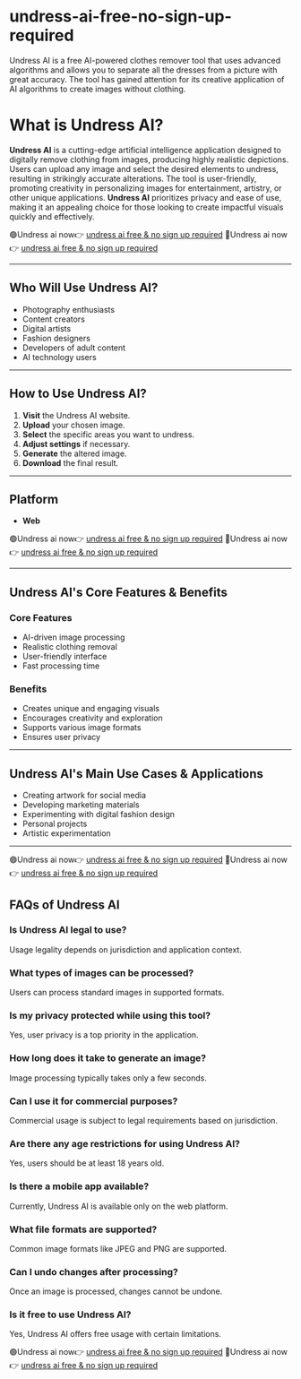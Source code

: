# undress-ai-free-no-sign-up-required
Undress AI is a free AI-powered clothes remover tool that uses advanced algorithms and allows you to separate all the dresses from a picture with great accuracy. The tool has gained attention for its creative application of AI algorithms to create images without clothing.


# What is Undress AI?

**Undress AI** is a cutting-edge artificial intelligence application designed to digitally remove clothing from images, producing highly realistic depictions. Users can upload any image and select the desired elements to undress, resulting in strikingly accurate alterations. The tool is user-friendly, promoting creativity in personalizing images for entertainment, artistry, or other unique applications. **Undress AI** prioritizes privacy and ease of use, making it an appealing choice for those looking to create impactful visuals quickly and effectively.

🟢Undress ai now👉 [undress ai free & no sign up required](https://aihunter.app?utm_source=github)
🔴Undress ai now👉 [undress ai free & no sign up required](https://aihunter.app?utm_source=github)

---

## Who Will Use Undress AI?

- Photography enthusiasts  
- Content creators  
- Digital artists  
- Fashion designers  
- Developers of adult content  
- AI technology users  

---

## How to Use Undress AI?

1. **Visit** the Undress AI website.  
2. **Upload** your chosen image.  
3. **Select** the specific areas you want to undress.  
4. **Adjust settings** if necessary.  
5. **Generate** the altered image.  
6. **Download** the final result.  

---

## Platform

- **Web**  

🟢Undress ai now👉 [undress ai free & no sign up required](https://aihunter.app?utm_source=github)
🔴Undress ai now👉 [undress ai free & no sign up required](https://aihunter.app?utm_source=github)

---

## Undress AI's Core Features & Benefits

### Core Features  
- AI-driven image processing  
- Realistic clothing removal  
- User-friendly interface  
- Fast processing time  

### Benefits  
- Creates unique and engaging visuals  
- Encourages creativity and exploration  
- Supports various image formats  
- Ensures user privacy  

---

## Undress AI's Main Use Cases & Applications

- Creating artwork for social media  
- Developing marketing materials  
- Experimenting with digital fashion design  
- Personal projects  
- Artistic experimentation  

---

🟢Undress ai now👉 [undress ai free & no sign up required](https://aihunter.app?utm_source=github)
🔴Undress ai now👉 [undress ai free & no sign up required](https://aihunter.app?utm_source=github)


## FAQs of Undress AI

### Is Undress AI legal to use?  
Usage legality depends on jurisdiction and application context.

### What types of images can be processed?  
Users can process standard images in supported formats.  

### Is my privacy protected while using this tool?  
Yes, user privacy is a top priority in the application.  

### How long does it take to generate an image?  
Image processing typically takes only a few seconds.  

### Can I use it for commercial purposes?  
Commercial usage is subject to legal requirements based on jurisdiction.  

### Are there any age restrictions for using Undress AI?  
Yes, users should be at least 18 years old.  

### Is there a mobile app available?  
Currently, Undress AI is available only on the web platform.  

### What file formats are supported?  
Common image formats like JPEG and PNG are supported.  

### Can I undo changes after processing?  
Once an image is processed, changes cannot be undone.  

### Is it free to use Undress AI?  
Yes, Undress AI offers free usage with certain limitations.  

🟢Undress ai now👉 [undress ai free & no sign up required](https://aihunter.app?utm_source=github)
🔴Undress ai now👉 [undress ai free & no sign up required](https://aihunter.app?utm_source=github)


